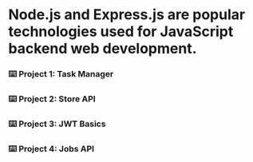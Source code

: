 # Node.js and Express.js are popular technologies used for JavaScript backend web development.
### ⌨️ Project 1: Task Manager
### ⌨️ Project 2: Store API
### ⌨️ Project 3: JWT Basics
### ⌨️ Project 4: Jobs API
